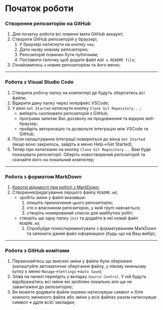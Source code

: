 # Початок роботи
### Створення репозиторію на GitHub
1. Для початку роботи всі повинні мати GitHub аккаунт;
1. Створити GitHub репозиторій у браузері;
    1. У браузері натиснути на кнопку `new`;
    1. Дати назву новому репозиторію;
    1. Репозиторій повинен бути публічним;
    1. Поставити галочку щоб додати файл `Add a README file`; 
1. Ознайомитись з новим репозиторієм та його меню; 
---

### Робота з Visual Studio Code
1. Створити робочу папку на компютері де будуть зберігатись всі файли;
1. Відкрити дану папку через інтерфейс VSCode;
1. У вікні `Get Started` натиснути кнопку `Clone Git Repository...`;
    - виберіть скопіювати репозиторій з GitHub;
    - програма запитає Вас доззволу на продовження та відкриє веб-браузер;
    - пройдіть авторизацію та дозвольте інтеграцію між VSCode та GitHub;
1. Після налаштування інтеграції поверніться до вікна `Get Started` (якщо воно закрилось, зайдіть в меню Help->Get Started);
1. Тепер при натисканні на кнопку `Clone Git Repository...` Вам буде показувати репозиторії. Оберіть новостворений репозиторій та скачайте його на локальний компютер;
---

### Робота з форматом MarkDown
1. [Короткі відомості при роботі з MarkDown](https://github.com/adam-p/markdown-here/wiki/Markdown-Cheatsheet);
1. Створення/редагування першого файлу `README.md`;
    - зробіть зміни у файлі вказавши: 
        1. опишіть призначення цього репозиторію;
        1. хто є власником репозиторію, у якій групі навчається;
        1. створіть номерований список для майбутніх робіт;
    - створіть ще одну папку `init` та додайте в неї новий файл `README.md`;
        1. Спробуйде поексперементувати з форматуванням MarkDown  та запонити даний файл інформацією (будь-що на Ваш вибір);

---

### Робота з GitHub комітами
1. Переконайтесь що внесені зміни у файли були збережені (налаштуйте автоматичне зберігання файлу, у лівому нижньому кутку є меню `Manage`->`Settings`->`Auto Save`);
1. Зліва на панелі перейдіть у вкладку `Source Control`. У ній будуть відображатись всі зміни які зроблені локально але ще не завантажені до репозиторію;
1. Ви можете додавати файли окремо натиснувши символ **+** біля кожного зміненого файла або зміни у всіх файлах разом натиснувши символ **+** ддля всієї закладки;

